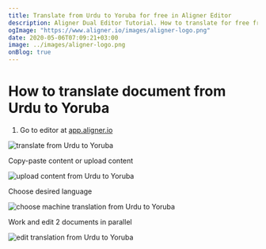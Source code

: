 ```yaml
---
title: Translate from Urdu to Yoruba for free in Aligner Editor
description: Aligner Dual Editor Tutorial. How to translate for free from Urdu to Yoruba. Aligner is multilingual document management platform. 
ogImage: "https://www.aligner.io/images/aligner-logo.png"
date: 2020-05-06T07:09:21+03:00
image: ../images/aligner-logo.png
onBlog: true
---
```


# How to translate document from Urdu to Yoruba

1. Go to editor at [app.aligner.io](https://app.aligner.io "Aligner App web page")

![translate from Urdu to Yoruba](../aligner-blank-editor.png "translate from Urdu to Yoruba")

Copy-paste content or upload content

![upload content from Urdu to Yoruba](../aligner-uploaded-document.png "upload content from Urdu to Yoruba")

Choose desired language

![choose machine translation from Urdu to Yoruba](../aligner-language-dropdown.png "choose machine translation from Urdu to Yoruba")

Work and edit 2 documents in parallel

![edit translation from Urdu to Yoruba](../aligner-double-sitded-editor.png "edit translation from Urdu to Yoruba")

